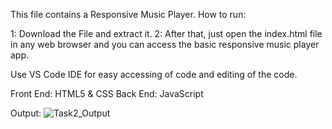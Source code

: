 This file contains a Responsive Music Player.
How to run:

1: Download the File and extract it.
2: After that, just open the index.html file in any web browser and you can access the basic responsive music player app.

Use VS Code IDE for easy accessing of code and editing of the code.

Front End: HTML5 & CSS
Back End: JavaScript

Output:
![Task2_Output](https://github.com/w4lk3r07/CodeClauseInternship_Responsive_Music_Player/assets/90297892/3bf03ade-f9ea-436d-bd73-543a861567ad)

